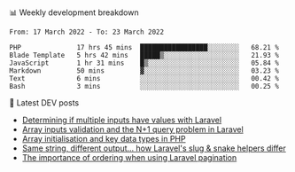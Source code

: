 📊 Weekly development breakdown
<!--START_SECTION:waka-->

```text
From: 17 March 2022 - To: 23 March 2022

PHP              17 hrs 45 mins  █████████████████░░░░░░░░   68.21 %
Blade Template   5 hrs 42 mins   █████▒░░░░░░░░░░░░░░░░░░░   21.93 %
JavaScript       1 hr 31 mins    █▒░░░░░░░░░░░░░░░░░░░░░░░   05.84 %
Markdown         50 mins         ▓░░░░░░░░░░░░░░░░░░░░░░░░   03.23 %
Text             6 mins          ░░░░░░░░░░░░░░░░░░░░░░░░░   00.42 %
Bash             3 mins          ░░░░░░░░░░░░░░░░░░░░░░░░░   00.25 %
```

<!--END_SECTION:waka-->

📕 Latest DEV posts
<!-- BLOG-POST-LIST:START -->
- [Determining if multiple inputs have values with Laravel](https://dev.to/michaelvickersuk/determining-if-multiple-inputs-have-values-with-laravel-km6)
- [Array inputs validation and the N+1 query problem in Laravel](https://dev.to/michaelvickersuk/array-inputs-validation-and-the-n1-query-problem-in-laravel-2agb)
- [Array initialisation and key data types in PHP](https://dev.to/michaelvickersuk/array-initialisation-and-key-data-types-in-php-1e5b)
- [Same string, different output... how Laravel&#39;s slug &amp; snake helpers differ](https://dev.to/michaelvickersuk/same-string-different-output-how-laravels-slug-snake-helpers-differ-1ccj)
- [The importance of ordering when using Laravel pagination](https://dev.to/michaelvickersuk/the-importance-of-ordering-when-using-laravel-pagination-1e37)
<!-- BLOG-POST-LIST:END -->
